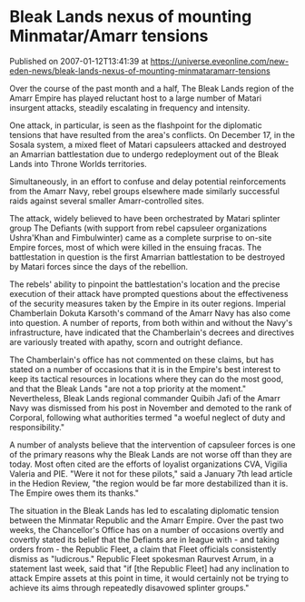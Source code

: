 # Bleak Lands nexus of mounting Minmatar/Amarr tensions
Published on 2007-01-12T13:41:39 at https://universe.eveonline.com/new-eden-news/bleak-lands-nexus-of-mounting-minmataramarr-tensions

Over the course of the past month and a half, The Bleak Lands region of the Amarr Empire has played reluctant host to a large number of Matari insurgent attacks, steadily escalating in frequency and intensity.   
  
One attack, in particular, is seen as the flashpoint for the diplomatic tensions that have resulted from the area's conflicts. On December 17, in the Sosala system, a mixed fleet of Matari capsuleers attacked and destroyed an Amarrian battlestation due to undergo redeployment out of the Bleak Lands into Throne Worlds territories.   
  
Simultaneously, in an effort to confuse and delay potential reinforcements from the Amarr Navy, rebel groups elsewhere made similarly successful raids against several smaller Amarr-controlled sites.   
  
The attack, widely believed to have been orchestrated by Matari splinter group The Defiants (with support from rebel capsuleer organizations Ushra'Khan and Fimbulwinter) came as a complete surprise to on-site Empire forces, most of which were killed in the ensuing fracas. The battlestation in question is the first Amarrian battlestation to be destroyed by Matari forces since the days of the rebellion.   
  
The rebels' ability to pinpoint the battlestation's location and the precise execution of their attack have prompted questions about the effectiveness of the security measures taken by the Empire in its outer regions. Imperial Chamberlain Dokuta Karsoth's command of the Amarr Navy has also come into question. A number of reports, from both within and without the Navy's infrastructure, have indicated that the Chamberlain's decrees and directives are variously treated with apathy, scorn and outright defiance.   
  
The Chamberlain's office has not commented on these claims, but has stated on a number of occasions that it is in the Empire's best interest to keep its tactical resources in locations where they can do the most good, and that the Bleak Lands "are not a top priority at the moment." Nevertheless, Bleak Lands regional commander Quibih Jafi of the Amarr Navy was dismissed from his post in November and demoted to the rank of Corporal, following what authorities termed "a woeful neglect of duty and responsibility."   
  
A number of analysts believe that the intervention of capsuleer forces is one of the primary reasons why the Bleak Lands are not worse off than they are today. Most often cited are the efforts of loyalist organizations CVA, Vigilia Valeria and PIE. "Were it not for these pilots," said a January 7th lead article in the Hedion Review, "the region would be far more destabilized than it is. The Empire owes them its thanks."   
  
The situation in the Bleak Lands has led to escalating diplomatic tension between the Minmatar Republic and the Amarr Empire. Over the past two weeks, the Chancellor's Office has on a number of occasions overtly and covertly stated its belief that the Defiants are in league with - and taking orders from - the Republic Fleet, a claim that Fleet officials consistently dismiss as "ludicrous." Republic Fleet spokesman Raurvest Arrum, in a statement last week, said that "if [the Republic Fleet] had any inclination to attack Empire assets at this point in time, it would certainly not be trying to achieve its aims through repeatedly disavowed splinter groups."
